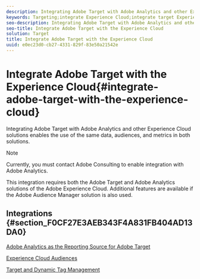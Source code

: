 ```yaml
---
description: Integrating Adobe Target with Adobe Analytics and other Experience Cloud solutions enables the use of the same data, audiences, and metrics in both solutions.
keywords: Targeting;integrate Experience Cloud;integrate target Experience Cloud;a4t;analytics target;analytics reporting source target;Experience Cloud audiences;dtm;dynamic tag management;audience management
seo-description: Integrating Adobe Target with Adobe Analytics and other Experience Cloud solutions enables the use of the same data, audiences, and metrics in both solutions.
seo-title: Integrate Adobe Target with the Experience Cloud
solution: Target
title: Integrate Adobe Target with the Experience Cloud
uuid: e0ec23d0-cb27-4331-829f-83e50a21542e
---
```


# Integrate Adobe Target with the Experience Cloud{#integrate-adobe-target-with-the-experience-cloud}

Integrating Adobe Target with Adobe Analytics and other Experience Cloud solutions enables the use of the same data, audiences, and metrics in both solutions.

>[!NOTE]
>
>Currently, you must contact Adobe Consulting to enable integration with Adobe Analytics.

This integration requires both the Adobe Target and Adobe Analytics solutions of the Adobe Experience Cloud. Additional features are available if the Adobe Audience Manager solution is also used.

## Integrations {#section_F0CF27E3AEB343F4A831FB404AD13DA0}

[Adobe Analytics as the Reporting Source for Adobe Target](https://marketing.adobe.com/resources/help/en_US/target/a4t/a4t.html)

[Experience Cloud Audiences](https://marketing.adobe.com/resources/help/en_US/mcloud/audience_library.html)

[Target and Dynamic Tag Management](https://marketing.adobe.com/resources/help/en_US/dtm/target.html)
